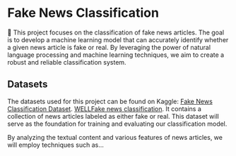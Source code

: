 # **Fake News Classification**

📰 This project focuses on the classification of fake news articles. The goal is to develop a machine learning model that can accurately identify whether a given news article is fake or real. By leveraging the power of natural language processing and machine learning techniques, we aim to create a robust and reliable classification system.

## Datasets
The datasets used for this project can be found on Kaggle: 
[Fake News Classification Dataset](https://www.kaggle.com/datasets/saurabhshahane/fake-news-classification). 
[WELLFake news classification](https://www.kaggle.com/datasets/saurabhshahane/fake-news-classification).
It contains a collection of news articles labeled as either fake or real. This dataset will serve as the foundation for training and evaluating our classification model.

By analyzing the textual content and various features of news articles, we will employ techniques such as...
